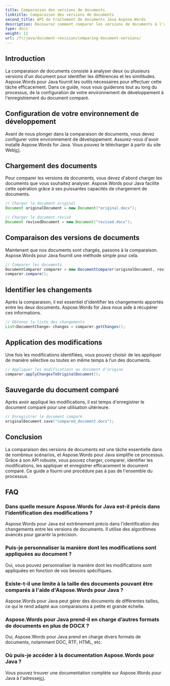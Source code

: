 ```yaml
---
title: Comparaison des versions de documents
linktitle: Comparaison des versions de documents
second_title: API de traitement de documents Java Aspose.Words
description: Découvrez comment comparer les versions de documents à l'aide d'Aspose.Words pour Java. Guide étape par étape pour un contrôle de version efficace.
type: docs
weight: 11
url: /fr/java/document-revision/comparing-document-versions/
---
```


## Introduction

La comparaison de documents consiste à analyser deux ou plusieurs versions d'un document pour identifier les différences et les similitudes. Aspose.Words pour Java fournit les outils nécessaires pour effectuer cette tâche efficacement. Dans ce guide, nous vous guiderons tout au long du processus, de la configuration de votre environnement de développement à l'enregistrement du document comparé.

## Configuration de votre environnement de développement

Avant de nous plonger dans la comparaison de documents, vous devez configurer votre environnement de développement. Assurez-vous d'avoir installé Aspose.Words for Java. Vous pouvez le télécharger à partir du site Web[ici](https://releases.aspose.com/words/java/).

## Chargement des documents

Pour comparer les versions de documents, vous devez d'abord charger les documents que vous souhaitez analyser. Aspose.Words pour Java facilite cette opération grâce à ses puissantes capacités de chargement de documents.

```java
// Charger le document original
Document originalDocument = new Document("original.docx");

// Charger le document révisé
Document revisedDocument = new Document("revised.docx");
```

## Comparaison des versions de documents

Maintenant que nos documents sont chargés, passons à la comparaison. Aspose.Words pour Java fournit une méthode simple pour cela.

```java
// Comparer les documents
DocumentComparer comparer = new DocumentComparer(originalDocument, revisedDocument);
comparer.compare();
```

## Identifier les changements

Après la comparaison, il est essentiel d'identifier les changements apportés entre les deux documents. Aspose.Words for Java nous aide à récupérer ces informations.

```java
// Obtenez la liste des changements
List<DocumentChange> changes = comparer.getChanges();
```

## Application des modifications

Une fois les modifications identifiées, vous pouvez choisir de les appliquer de manière sélective ou toutes en même temps à l’un des documents.

```java
// Appliquer les modifications au document d'origine
comparer.applyChangesToOriginalDocument();
```

## Sauvegarde du document comparé

Après avoir appliqué les modifications, il est temps d'enregistrer le document comparé pour une utilisation ultérieure.

```java
// Enregistrer le document comparé
originalDocument.save("compared_document.docx");
```

## Conclusion

La comparaison des versions de documents est une tâche essentielle dans de nombreux scénarios, et Aspose.Words pour Java simplifie ce processus. Grâce à son API robuste, vous pouvez charger, comparer, identifier les modifications, les appliquer et enregistrer efficacement le document comparé. Ce guide a fourni une procédure pas à pas de l'ensemble du processus.

## FAQ

### Dans quelle mesure Aspose.Words for Java est-il précis dans l’identification des modifications ?

Aspose.Words pour Java est extrêmement précis dans l'identification des changements entre les versions de documents. Il utilise des algorithmes avancés pour garantir la précision.

### Puis-je personnaliser la manière dont les modifications sont appliquées au document ?

Oui, vous pouvez personnaliser la manière dont les modifications sont appliquées en fonction de vos besoins spécifiques.

### Existe-t-il une limite à la taille des documents pouvant être comparés à l'aide d'Aspose.Words pour Java ?

Aspose.Words pour Java peut gérer des documents de différentes tailles, ce qui le rend adapté aux comparaisons à petite et grande échelle.

### Aspose.Words pour Java prend-il en charge d’autres formats de documents en plus de DOCX ?

Oui, Aspose.Words pour Java prend en charge divers formats de documents, notamment DOC, RTF, HTML, etc.

### Où puis-je accéder à la documentation Aspose.Words pour Java ?

 Vous pouvez trouver une documentation complète sur Aspose.Words pour Java à l'adresse[ici](https://reference.aspose.com/words/java/).